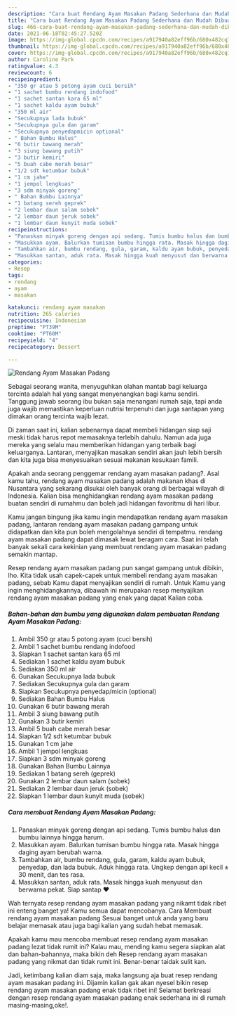 ```yaml
---
description: "Cara buat Rendang Ayam Masakan Padang Sederhana dan Mudah Dibuat"
title: "Cara buat Rendang Ayam Masakan Padang Sederhana dan Mudah Dibuat"
slug: 466-cara-buat-rendang-ayam-masakan-padang-sederhana-dan-mudah-dibuat
date: 2021-06-18T02:45:27.520Z
image: https://img-global.cpcdn.com/recipes/a917940a82eff96b/680x482cq70/rendang-ayam-masakan-padang-foto-resep-utama.jpg
thumbnail: https://img-global.cpcdn.com/recipes/a917940a82eff96b/680x482cq70/rendang-ayam-masakan-padang-foto-resep-utama.jpg
cover: https://img-global.cpcdn.com/recipes/a917940a82eff96b/680x482cq70/rendang-ayam-masakan-padang-foto-resep-utama.jpg
author: Caroline Park
ratingvalue: 4.3
reviewcount: 6
recipeingredient:
- "350 gr atau 5 potong ayam cuci bersih"
- "1 sachet bumbu rendang indofood"
- "1 sachet santan kara 65 ml"
- "1 sachet kaldu ayam bubuk"
- "350 ml air"
- "Secukupnya lada bubuk"
- "Secukupnya gula dan garam"
- "Secukupnya penyedapmicin optional"
- " Bahan Bumbu Halus"
- "6 butir bawang merah"
- "3 siung bawang putih"
- "3 butir kemiri"
- "5 buah cabe merah besar"
- "1/2 sdt ketumbar bubuk"
- "1 cm jahe"
- "1 jempol lengkuas"
- "3 sdm minyak goreng"
- " Bahan Bumbu Lainnya"
- "1 batang sereh geprek"
- "2 lembar daun salam sobek"
- "2 lembar daun jeruk sobek"
- "1 lembar daun kunyit muda sobek"
recipeinstructions:
- "Panaskan minyak goreng dengan api sedang. Tumis bumbu halus dan bumbu lainnya hingga harum."
- "Masukkan ayam. Balurkan tumisan bumbu hingga rata. Masak hingga daging ayam berubah warna."
- "Tambahkan air, bumbu rendang, gula, garam, kaldu ayam bubuk, penyedap, dan lada bubuk. Aduk hingga rata. Ungkep dengan api kecil ± 30 menit, dan tes rasa."
- "Masukkan santan, aduk rata. Masak hingga kuah menyusut dan berwarna pekat. Siap santap ❤"
categories:
- Resep
tags:
- rendang
- ayam
- masakan

katakunci: rendang ayam masakan 
nutrition: 265 calories
recipecuisine: Indonesian
preptime: "PT39M"
cooktime: "PT60M"
recipeyield: "4"
recipecategory: Dessert

---
```



![Rendang Ayam Masakan Padang](https://img-global.cpcdn.com/recipes/a917940a82eff96b/680x482cq70/rendang-ayam-masakan-padang-foto-resep-utama.jpg)

Sebagai seorang wanita, menyuguhkan olahan mantab bagi keluarga tercinta adalah hal yang sangat menyenangkan bagi kamu sendiri. Tanggung jawab seorang ibu bukan saja menangani rumah saja, tapi anda juga wajib memastikan keperluan nutrisi terpenuhi dan juga santapan yang dimakan orang tercinta wajib lezat.

Di zaman  saat ini, kalian sebenarnya dapat membeli hidangan siap saji meski tidak harus repot memasaknya terlebih dahulu. Namun ada juga mereka yang selalu mau memberikan hidangan yang terbaik bagi keluarganya. Lantaran, menyajikan masakan sendiri akan jauh lebih bersih dan kita juga bisa menyesuaikan sesuai makanan kesukaan famili. 



Apakah anda seorang penggemar rendang ayam masakan padang?. Asal kamu tahu, rendang ayam masakan padang adalah makanan khas di Nusantara yang sekarang disukai oleh banyak orang di berbagai wilayah di Indonesia. Kalian bisa menghidangkan rendang ayam masakan padang buatan sendiri di rumahmu dan boleh jadi hidangan favoritmu di hari libur.

Kamu jangan bingung jika kamu ingin mendapatkan rendang ayam masakan padang, lantaran rendang ayam masakan padang gampang untuk didapatkan dan kita pun boleh mengolahnya sendiri di tempatmu. rendang ayam masakan padang dapat dimasak lewat beragam cara. Saat ini telah banyak sekali cara kekinian yang membuat rendang ayam masakan padang semakin mantap.

Resep rendang ayam masakan padang pun sangat gampang untuk dibikin, lho. Kita tidak usah capek-capek untuk membeli rendang ayam masakan padang, sebab Kamu dapat menyajikan sendiri di rumah. Untuk Kamu yang ingin menghidangkannya, dibawah ini merupakan resep menyajikan rendang ayam masakan padang yang enak yang dapat Kalian coba.

<!--inarticleads1-->

##### Bahan-bahan dan bumbu yang digunakan dalam pembuatan Rendang Ayam Masakan Padang:

1. Ambil 350 gr atau 5 potong ayam (cuci bersih)
1. Ambil 1 sachet bumbu rendang indofood
1. Siapkan 1 sachet santan kara 65 ml
1. Sediakan 1 sachet kaldu ayam bubuk
1. Sediakan 350 ml air
1. Gunakan Secukupnya lada bubuk
1. Sediakan Secukupnya gula dan garam
1. Siapkan Secukupnya penyedap/micin (optional)
1. Sediakan  Bahan Bumbu Halus
1. Gunakan 6 butir bawang merah
1. Ambil 3 siung bawang putih
1. Gunakan 3 butir kemiri
1. Ambil 5 buah cabe merah besar
1. Siapkan 1/2 sdt ketumbar bubuk
1. Gunakan 1 cm jahe
1. Ambil 1 jempol lengkuas
1. Siapkan 3 sdm minyak goreng
1. Gunakan  Bahan Bumbu Lainnya
1. Sediakan 1 batang sereh (geprek)
1. Gunakan 2 lembar daun salam (sobek)
1. Sediakan 2 lembar daun jeruk (sobek)
1. Siapkan 1 lembar daun kunyit muda (sobek)




<!--inarticleads2-->

##### Cara membuat Rendang Ayam Masakan Padang:

1. Panaskan minyak goreng dengan api sedang. Tumis bumbu halus dan bumbu lainnya hingga harum.
1. Masukkan ayam. Balurkan tumisan bumbu hingga rata. Masak hingga daging ayam berubah warna.
1. Tambahkan air, bumbu rendang, gula, garam, kaldu ayam bubuk, penyedap, dan lada bubuk. Aduk hingga rata. Ungkep dengan api kecil ± 30 menit, dan tes rasa.
1. Masukkan santan, aduk rata. Masak hingga kuah menyusut dan berwarna pekat. Siap santap ❤




Wah ternyata resep rendang ayam masakan padang yang nikamt tidak ribet ini enteng banget ya! Kamu semua dapat mencobanya. Cara Membuat rendang ayam masakan padang Sesuai banget untuk anda yang baru belajar memasak atau juga bagi kalian yang sudah hebat memasak.

Apakah kamu mau mencoba membuat resep rendang ayam masakan padang lezat tidak rumit ini? Kalau mau, mending kamu segera siapkan alat dan bahan-bahannya, maka bikin deh Resep rendang ayam masakan padang yang nikmat dan tidak rumit ini. Benar-benar taidak sulit kan. 

Jadi, ketimbang kalian diam saja, maka langsung aja buat resep rendang ayam masakan padang ini. Dijamin kalian gak akan nyesel bikin resep rendang ayam masakan padang enak tidak ribet ini! Selamat berkreasi dengan resep rendang ayam masakan padang enak sederhana ini di rumah masing-masing,oke!.

